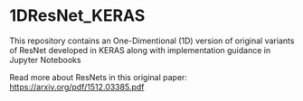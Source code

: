 # 1DResNet_KERAS
This repository contains an One-Dimentional (1D) version of original variants of ResNet developed in KERAS along with implementation guidance in Jupyter Notebooks

Read more about ResNets in this original paper: https://arxiv.org/pdf/1512.03385.pdf
